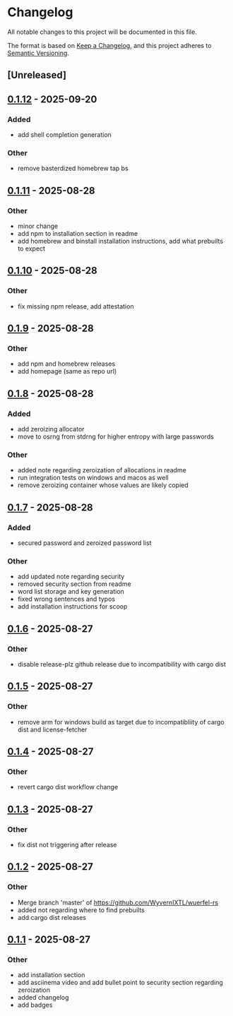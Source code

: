 # Changelog

All notable changes to this project will be documented in this file.

The format is based on [Keep a Changelog](https://keepachangelog.com/en/1.0.0/),
and this project adheres to [Semantic Versioning](https://semver.org/spec/v2.0.0.html).

## [Unreleased]

## [0.1.12](https://github.com/WyvernIXTL/wuerfel-rs/compare/v0.1.11...v0.1.12) - 2025-09-20

### Added

- add shell completion generation

### Other

- remove basterdized homebrew tap bs

## [0.1.11](https://github.com/WyvernIXTL/wuerfel-rs/compare/v0.1.10...v0.1.11) - 2025-08-28

### Other

- minor change
- add npm to installation section in readme
- add homebrew and binstall installation instructions, add what prebuilts to expect

## [0.1.10](https://github.com/WyvernIXTL/wuerfel-rs/compare/v0.1.9...v0.1.10) - 2025-08-28

### Other

- fix missing npm release, add attestation

## [0.1.9](https://github.com/WyvernIXTL/wuerfel-rs/compare/v0.1.8...v0.1.9) - 2025-08-28

### Other

- add npm and homebrew releases
- add homepage (same as repo url)

## [0.1.8](https://github.com/WyvernIXTL/wuerfel-rs/compare/v0.1.7...v0.1.8) - 2025-08-28

### Added

- add zeroizing allocator
- move to osrng from stdrng for higher entropy with large passwords

### Other

- added note regarding zeroization of allocations in readme
- run integration tests on windows and macos as well
- remove zeroizing container whose values are likely copied

## [0.1.7](https://github.com/WyvernIXTL/wuerfel-rs/compare/v0.1.6...v0.1.7) - 2025-08-28

### Added

- secured password and zeroized password list

### Other

- add updated note regarding security
- removed security section from readme
- word list storage and key generation
- fixed wrong sentences and typos
- add installation instructions for scoop

## [0.1.6](https://github.com/WyvernIXTL/wuerfel-rs/compare/v0.1.5...v0.1.6) - 2025-08-27

### Other

- disable release-plz github release due to incompatibility with cargo dist

## [0.1.5](https://github.com/WyvernIXTL/wuerfel-rs/compare/v0.1.4...v0.1.5) - 2025-08-27

### Other

- remove arm for windows build as target due to incompatibliity of cargo dist and license-fetcher

## [0.1.4](https://github.com/WyvernIXTL/wuerfel-rs/compare/v0.1.3...v0.1.4) - 2025-08-27

### Other

- revert cargo dist workflow change

## [0.1.3](https://github.com/WyvernIXTL/wuerfel-rs/compare/v0.1.2...v0.1.3) - 2025-08-27

### Other

- fix dist not triggering after release

## [0.1.2](https://github.com/WyvernIXTL/wuerfel-rs/compare/v0.1.1...v0.1.2) - 2025-08-27

### Other

- Merge branch 'master' of https://github.com/WyvernIXTL/wuerfel-rs
- added not regarding where to find prebuilts
- add cargo dist releases

## [0.1.1](https://github.com/WyvernIXTL/wuerfel-rs/compare/v0.1.0...v0.1.1) - 2025-08-27

### Other

- add installation section
- add asciinema video and add bullet point to security section regarding zeroization
- added changelog
- add badges
